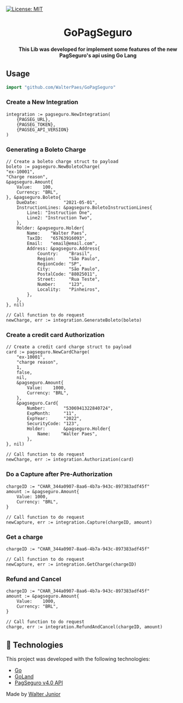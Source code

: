 [![License: MIT](https://img.shields.io/badge/License-MIT-yellow.svg)](https://opensource.org/licenses/MIT)

<h1 align="center">
GoPagSeguro
</h1>

<h4 align="center">
  This Lib was developed for implement some features of the new PagSeguro's api using Go Lang
</h4>

## Usage
```go
import "github.com/WalterPaes/GoPagSeguro"
```

### Create a New Integration
```
integration := pagseguro.NewIntegration(
    {PAGSEG_URL}, 
    {PAGSEG_TOKEN}, 
    {PAGSEG_API_VERSION}
)
```

### Generating a Boleto Charge
```
// Create a boleto charge struct to payload
boleto := pagseguro.NewBoletoCharge(
"ex-10001", 
"Charge reason", 
&pagseguro.Amount{
	Value:    100,
	Currency: "BRL",
}, &pagseguro.Boleto{
    DueDate:          "2021-05-01",
    InstructionLines: &pagseguro.BoletoInstructionLines{
        Line1: "Instruction One",
        Line2: "Instruction Two",
    },
    Holder: &pagseguro.Holder{
        Name:    "Walter Paes",
        TaxID:   "65763916093",
        Email:   "email@email.com",
        Address: &pagseguro.Address{
            Country:    "Brasil",
            Region:     "São Paulo",
            RegionCode: "SP",
            City:       "São Paulo",
            PostalCode: "88025011",
            Street:     "Rua Teste",
            Number:     "123",
            Locality:   "Pinheiros",
        },
    },
}, nil)

// Call function to do request
newCharge, err := integration.GenerateBoleto(boleto)
```

### Create a credit card Authorization
```
// Create a credit card charge struct to payload
card := pagseguro.NewCardCharge(
    "ex-10001",
    "charge reason",
    1,
    false,
    nil,
    &pagseguro.Amount{
        Value:    1000,
        Currency: "BRL",
    },
    &pagseguro.Card{
        Number:       "5306941322840724",
        ExpMonth:     "11",
        ExpYear:      "2022",
        SecurityCode: "123",
        Holder:       &pagseguro.Holder{
            Name:    "Walter Paes",
        },
}, nil)

// Call function to do request
newCharge, err := integration.Authorization(card)
```

### Do a Capture after Pre-Authorization
```
chargeID := "CHAR_344a0907-8aa6-4b7a-943c-897383adf45f"
amount := &pagseguro.Amount{
    Value: 1000,
    Currency: "BRL",
}

// Call function to do request
newCapture, err := integration.Capture(chargeID, amount)
```

### Get a charge
```
chargeID := "CHAR_344a0907-8aa6-4b7a-943c-897383adf45f"

// Call function to do request
newCapture, err := integration.GetCharge(chargeID)
```

### Refund and Cancel
```
chargeID := "CHAR_344a0907-8aa6-4b7a-943c-897383adf45f"
amount := &pagseguro.Amount{
    Value:    1000,
    Currency: "BRL",
}

// Call function to do request
charge, err := integration.RefundAndCancel(chargeID, amount)
```

## :rocket: Technologies

This project was developed with the following technologies:

-  [Go](https://golang.org/)
-  [GoLand](https://www.jetbrains.com/go/?gclid=EAIaIQobChMI5-ug_OvG6gIVBgiRCh0GGARZEAAYASAAEgKOSPD_BwE)
-  [PagSeguro v4.0 API](https://dev.pagseguro.uol.com.br/v4.0/reference/nova-plataforma)

Made by [Walter Junior](https://www.linkedin.com/in/walter-paes/)
